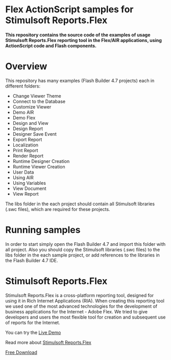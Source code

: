 # Flex ActionScript samples for Stimulsoft Reports.Flex

#### This repository contains the source code of the examples of usage Stimulsoft Reports.Flex reporting tool in the Flex/AIR applications, using ActionScript code and Flash components.

# Overview
This repository has many examples (Flash Builder 4.7 projects) each in different folders:
* Change Viewer Theme
* Connect to the Database
* Customize Viewer
* Demo AIR
* Demo Flex
* Design and View
* Design Report
* Designer Save Event
* Export Report
* Localization
* Print Report
* Render Report
* Runtime Designer Creation
* Runtime Viewer Creation
* User Data
* Using AIR
* Using Variables
* View Document
* View Report

The libs folder in the each project should contain all Stimulsoft libraries (.swc files), which are required for these projects.

# Running samples
In order to start simply open the Flash Builder 4.7 and import this folder with all project. Also you should copy the Stimulsoft libraries (.swc files) to the libs folder in the each sample project, or add references to the libraries in the Flash Builder 4.7 IDE.

# Stimulsoft Reports.Flex
Stimulsoft Reports.Flex is a cross-platform reporting tool, designed for using it in Rich Internet Applications (RIA). When creating this reporting tool we used one of the most advanced technologies for the development of business applications for the Internet - Adobe Flex. We tried to give developers and users the most flexible tool for creation and subsequent use of reports for the Internet.

You can try the [Live Demo](http://flex.stimulsoft.com)

Read more about [Stimulsoft Reports.Flex](https://www.stimulsoft.com/en/products/reports-flex)

[Free Download](https://www.stimulsoft.com/en/downloads/reports-flex)
